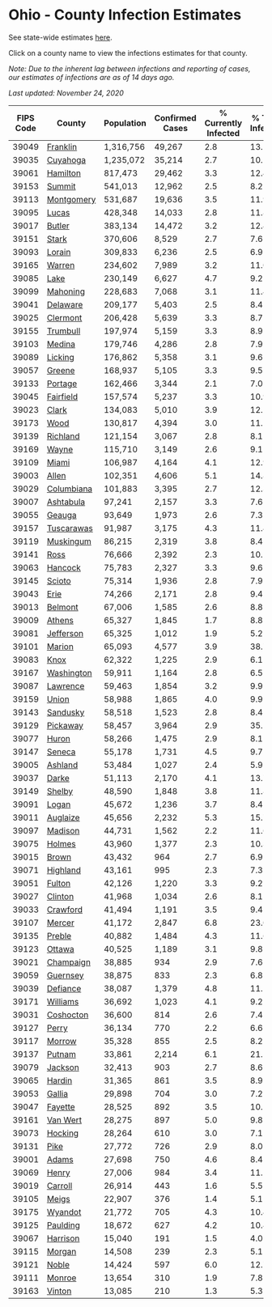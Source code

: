 # Ohio - County Infection Estimates

See state-wide estimates [here](/infections/us-oh).

Click on a county name to view the infections estimates for that county.

*Note: Due to the inherent lag between infections and reporting of cases, our estimates of infections are as of 14 days ago.*

*Last updated: November 24, 2020*

|   FIPS Code |                   County |   Population |   Confirmed Cases |   % Currently Infected |   % Total Infected |
|-------------|--------------------------|--------------|-------------------|------------------------|--------------------|
|       39049 |     [Franklin](franklin) |    1,316,756 |            49,267 |                    2.8 |               13.1 |
|       39035 |     [Cuyahoga](cuyahoga) |    1,235,072 |            35,214 |                    2.7 |               10.1 |
|       39061 |     [Hamilton](hamilton) |      817,473 |            29,462 |                    3.3 |               12.4 |
|       39153 |         [Summit](summit) |      541,013 |            12,962 |                    2.5 |                8.2 |
|       39113 | [Montgomery](montgomery) |      531,687 |            19,636 |                    3.5 |               11.9 |
|       39095 |           [Lucas](lucas) |      428,348 |            14,033 |                    2.8 |               11.8 |
|       39017 |         [Butler](butler) |      383,134 |            14,472 |                    3.2 |               12.4 |
|       39151 |           [Stark](stark) |      370,606 |             8,529 |                    2.7 |                7.6 |
|       39093 |         [Lorain](lorain) |      309,833 |             6,236 |                    2.5 |                6.9 |
|       39165 |         [Warren](warren) |      234,602 |             7,989 |                    3.2 |               11.0 |
|       39085 |             [Lake](lake) |      230,149 |             6,627 |                    4.7 |                9.2 |
|       39099 |     [Mahoning](mahoning) |      228,683 |             7,068 |                    3.1 |               11.4 |
|       39041 |     [Delaware](delaware) |      209,177 |             5,403 |                    2.5 |                8.4 |
|       39025 |     [Clermont](clermont) |      206,428 |             5,639 |                    3.3 |                8.7 |
|       39155 |     [Trumbull](trumbull) |      197,974 |             5,159 |                    3.3 |                8.9 |
|       39103 |         [Medina](medina) |      179,746 |             4,286 |                    2.8 |                7.9 |
|       39089 |       [Licking](licking) |      176,862 |             5,358 |                    3.1 |                9.6 |
|       39057 |         [Greene](greene) |      168,937 |             5,105 |                    3.3 |                9.5 |
|       39133 |       [Portage](portage) |      162,466 |             3,344 |                    2.1 |                7.0 |
|       39045 |   [Fairfield](fairfield) |      157,574 |             5,237 |                    3.3 |               10.9 |
|       39023 |           [Clark](clark) |      134,083 |             5,010 |                    3.9 |               12.1 |
|       39173 |             [Wood](wood) |      130,817 |             4,394 |                    3.0 |               11.1 |
|       39139 |     [Richland](richland) |      121,154 |             3,067 |                    2.8 |                8.1 |
|       39169 |           [Wayne](wayne) |      115,710 |             3,149 |                    2.6 |                9.1 |
|       39109 |           [Miami](miami) |      106,987 |             4,164 |                    4.1 |               12.9 |
|       39003 |           [Allen](allen) |      102,351 |             4,606 |                    5.1 |               14.8 |
|       39029 | [Columbiana](columbiana) |      101,883 |             3,395 |                    2.7 |               12.3 |
|       39007 |   [Ashtabula](ashtabula) |       97,241 |             2,157 |                    3.3 |                7.6 |
|       39055 |         [Geauga](geauga) |       93,649 |             1,973 |                    2.6 |                7.3 |
|       39157 | [Tuscarawas](tuscarawas) |       91,987 |             3,175 |                    4.3 |               11.4 |
|       39119 |   [Muskingum](muskingum) |       86,215 |             2,319 |                    3.8 |                8.4 |
|       39141 |             [Ross](ross) |       76,666 |             2,392 |                    2.3 |               10.1 |
|       39063 |       [Hancock](hancock) |       75,783 |             2,327 |                    3.3 |                9.6 |
|       39145 |         [Scioto](scioto) |       75,314 |             1,936 |                    2.8 |                7.9 |
|       39043 |             [Erie](erie) |       74,266 |             2,171 |                    2.8 |                9.4 |
|       39013 |       [Belmont](belmont) |       67,006 |             1,585 |                    2.6 |                8.8 |
|       39009 |         [Athens](athens) |       65,327 |             1,845 |                    1.7 |                8.8 |
|       39081 |   [Jefferson](jefferson) |       65,325 |             1,012 |                    1.9 |                5.2 |
|       39101 |         [Marion](marion) |       65,093 |             4,577 |                    3.9 |               38.7 |
|       39083 |             [Knox](knox) |       62,322 |             1,225 |                    2.9 |                6.1 |
|       39167 | [Washington](washington) |       59,911 |             1,164 |                    2.8 |                6.5 |
|       39087 |     [Lawrence](lawrence) |       59,463 |             1,854 |                    3.2 |                9.9 |
|       39159 |           [Union](union) |       58,988 |             1,865 |                    4.0 |                9.9 |
|       39143 |     [Sandusky](sandusky) |       58,518 |             1,523 |                    2.8 |                8.4 |
|       39129 |     [Pickaway](pickaway) |       58,457 |             3,964 |                    2.9 |               35.1 |
|       39077 |           [Huron](huron) |       58,266 |             1,475 |                    2.9 |                8.1 |
|       39147 |         [Seneca](seneca) |       55,178 |             1,731 |                    4.5 |                9.7 |
|       39005 |       [Ashland](ashland) |       53,484 |             1,027 |                    2.4 |                5.9 |
|       39037 |           [Darke](darke) |       51,113 |             2,170 |                    4.1 |               13.7 |
|       39149 |         [Shelby](shelby) |       48,590 |             1,848 |                    3.8 |               11.8 |
|       39091 |           [Logan](logan) |       45,672 |             1,236 |                    3.7 |                8.4 |
|       39011 |     [Auglaize](auglaize) |       45,656 |             2,232 |                    5.3 |               15.7 |
|       39097 |       [Madison](madison) |       44,731 |             1,562 |                    2.2 |               11.6 |
|       39075 |         [Holmes](holmes) |       43,960 |             1,377 |                    2.3 |               10.3 |
|       39015 |           [Brown](brown) |       43,432 |               964 |                    2.7 |                6.9 |
|       39071 |     [Highland](highland) |       43,161 |               995 |                    2.3 |                7.3 |
|       39051 |         [Fulton](fulton) |       42,126 |             1,220 |                    3.3 |                9.2 |
|       39027 |       [Clinton](clinton) |       41,968 |             1,034 |                    2.6 |                8.1 |
|       39033 |     [Crawford](crawford) |       41,494 |             1,191 |                    3.5 |                9.4 |
|       39107 |         [Mercer](mercer) |       41,172 |             2,847 |                    6.8 |               23.0 |
|       39135 |         [Preble](preble) |       40,882 |             1,484 |                    4.3 |               11.6 |
|       39123 |         [Ottawa](ottawa) |       40,525 |             1,189 |                    3.1 |                9.8 |
|       39021 |   [Champaign](champaign) |       38,885 |               934 |                    2.9 |                7.6 |
|       39059 |     [Guernsey](guernsey) |       38,875 |               833 |                    2.3 |                6.8 |
|       39039 |     [Defiance](defiance) |       38,087 |             1,379 |                    4.8 |               11.2 |
|       39171 |     [Williams](williams) |       36,692 |             1,023 |                    4.1 |                9.2 |
|       39031 |   [Coshocton](coshocton) |       36,600 |               814 |                    2.6 |                7.4 |
|       39127 |           [Perry](perry) |       36,134 |               770 |                    2.2 |                6.6 |
|       39117 |         [Morrow](morrow) |       35,328 |               855 |                    2.5 |                8.2 |
|       39137 |         [Putnam](putnam) |       33,861 |             2,214 |                    6.1 |               21.5 |
|       39079 |       [Jackson](jackson) |       32,413 |               903 |                    2.7 |                8.6 |
|       39065 |         [Hardin](hardin) |       31,365 |               861 |                    3.5 |                8.9 |
|       39053 |         [Gallia](gallia) |       29,898 |               704 |                    3.0 |                7.2 |
|       39047 |       [Fayette](fayette) |       28,525 |               892 |                    3.5 |               10.1 |
|       39161 |     [Van Wert](van-wert) |       28,275 |               897 |                    5.0 |                9.8 |
|       39073 |       [Hocking](hocking) |       28,264 |               610 |                    3.0 |                7.1 |
|       39131 |             [Pike](pike) |       27,772 |               726 |                    2.9 |                8.0 |
|       39001 |           [Adams](adams) |       27,698 |               750 |                    4.6 |                8.4 |
|       39069 |           [Henry](henry) |       27,006 |               984 |                    3.4 |               11.2 |
|       39019 |       [Carroll](carroll) |       26,914 |               443 |                    1.6 |                5.5 |
|       39105 |           [Meigs](meigs) |       22,907 |               376 |                    1.4 |                5.1 |
|       39175 |       [Wyandot](wyandot) |       21,772 |               705 |                    4.3 |               10.4 |
|       39125 |     [Paulding](paulding) |       18,672 |               627 |                    4.2 |               10.4 |
|       39067 |     [Harrison](harrison) |       15,040 |               191 |                    1.5 |                4.0 |
|       39115 |         [Morgan](morgan) |       14,508 |               239 |                    2.3 |                5.1 |
|       39121 |           [Noble](noble) |       14,424 |               597 |                    6.0 |               12.7 |
|       39111 |         [Monroe](monroe) |       13,654 |               310 |                    1.9 |                7.8 |
|       39163 |         [Vinton](vinton) |       13,085 |               210 |                    1.3 |                5.3 |